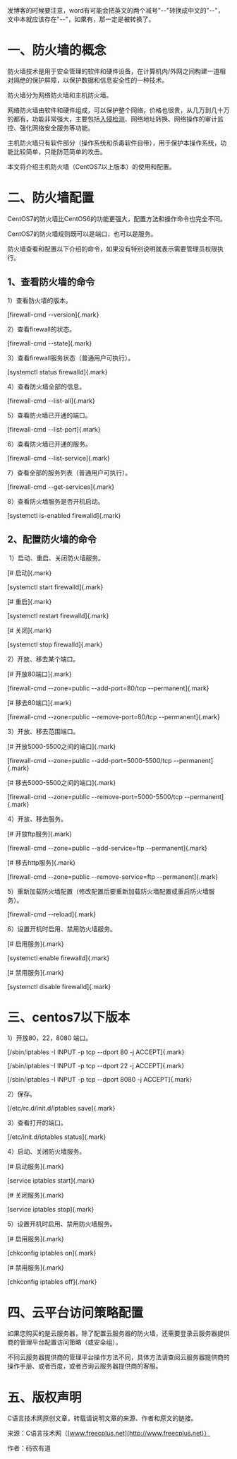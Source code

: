 发博客的时候要注意，word有可能会把英文的两个减号"\--"转换成中文的"--"，文中本就应该存在"--"，如果有，那一定是被转换了。

# 一、防火墙的概念

防火墙技术是用于安全管理的软件和硬件设备，在计算机内/外网之间构建一道相对隔绝的保护屏障，以保护数据和信息安全性的一种技术。

防火墙分为网络防火墙和主机防火墙。

网络防火墙由软件和硬件组成，可以保护整个网络，价格也很贵，从几万到几十万的都有，功能非常强大，主要包括[入侵检测](https://baike.baidu.com/item/%E5%85%A5%E4%BE%B5%E6%A3%80%E6%B5%8B/326615)、网络地址转换、网络操作的审计监控、强化网络安全服务等功能。

主机防火墙只有软件部分（操作系统和杀毒软件自带），用于保护本操作系统，功能比较简单，只能防范简单的攻击。

本文将介绍主机防火墙（CentOS7以上版本）的使用和配置。

# 二、防火墙配置

CentOS7的防火墙比CentOS6的功能更强大，配置方法和操作命令也完全不同。

CentOS7的防火墙规则既可以是端口，也可以是服务。

防火墙查看和配置以下介绍的命令，如果没有特别说明就表示需要管理员权限执行。

## 1、查看防火墙的命令

1）查看防火墙的版本。

[firewall-cmd \--version]{.mark}

2）查看firewall的状态。

[firewall-cmd \--state]{.mark}

3）查看firewall服务状态（普通用户可执行）。

[systemctl status firewalld]{.mark}

4）查看防火墙全部的信息。

[firewall-cmd \--list-all]{.mark}

5）查看防火墙已开通的端口。

[firewall-cmd \--list-port]{.mark}

6）查看防火墙已开通的服务。

[firewall-cmd \--list-service]{.mark}

7）查看全部的服务列表（普通用户可执行）。

[firewall-cmd \--get-services]{.mark}

8）查看防火墙服务是否开机启动。

[systemctl is-enabled firewalld]{.mark}

## 2、配置防火墙的命令

 1）启动、重启、关闭防火墙服务。

[\# 启动]{.mark}

[systemctl start firewalld]{.mark}

[\# 重启]{.mark}

[systemctl restart firewalld]{.mark}

[\# 关闭]{.mark}

[systemctl stop firewalld]{.mark}

2）开放、移去某个端口。

[\# 开放80端口]{.mark}

[firewall-cmd \--zone=public \--add-port=80/tcp \--permanent]{.mark}

[\# 移去80端口]{.mark}

[firewall-cmd \--zone=public \--remove-port=80/tcp \--permanent]{.mark}

3）开放、移去范围端口。

[\# 开放5000-5500之间的端口]{.mark}

[firewall-cmd \--zone=public \--add-port=5000-5500/tcp
\--permanent]{.mark}

[\# 移去5000-5500之间的端口]{.mark}

[firewall-cmd \--zone=public \--remove-port=5000-5500/tcp
\--permanent]{.mark}

4）开放、移去服务。

[\# 开放ftp服务]{.mark}

[firewall-cmd \--zone=public \--add-service=ftp \--permanent]{.mark}

[\# 移去http服务]{.mark}

[firewall-cmd \--zone=public \--remove-service=ftp \--permanent]{.mark}

5）重新加载防火墙配置（修改配置后要重新加载防火墙配置或重启防火墙服务）。

[firewall-cmd \--reload]{.mark}

6）设置开机时启用、禁用防火墙服务。

[\# 启用服务]{.mark}

[systemctl enable firewalld]{.mark}

[\# 禁用服务]{.mark}

[systemctl disable firewalld]{.mark}

# 三、centos7以下版本

1）开放80，22，8080 端口。

[/sbin/iptables -I INPUT -p tcp \--dport 80 -j ACCEPT]{.mark}

[/sbin/iptables -I INPUT -p tcp \--dport 22 -j ACCEPT]{.mark}

[/sbin/iptables -I INPUT -p tcp \--dport 8080 -j ACCEPT]{.mark}

2）保存。

[/etc/rc.d/init.d/iptables save]{.mark}

3）查看打开的端口。

[/etc/init.d/iptables status]{.mark}

4）启动、关闭防火墙服务。

[\# 启动服务]{.mark}

[service iptables start]{.mark}

[\# 关闭服务]{.mark}

[service iptables stop]{.mark}

5）设置开机时启用、禁用防火墙服务。

[\# 启用服务]{.mark}

[chkconfig iptables on]{.mark}

[\# 禁用服务]{.mark}

[chkconfig iptables off]{.mark}

# 四、云平台访问策略配置

如果您购买的是云服务器，除了配置云服务器的防火墙，还需要登录云服务器提供商的管理平台配置访问策略（或安全组）。

不同云服务器提供商的管理平台操作方法不同，具体方法请查阅云服务器提供商的操作手册、或者百度，或者咨询云服务器提供商的客服。

# 五、版权声明

C语言技术网原创文章，转载请说明文章的来源、作者和原文的链接。

来源：C语言技术网（[www.freecplus.net](http://www.freecplus.net)）

作者：码农有道
